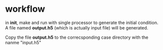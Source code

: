 # workflow

in **init**, make and run with single processor to generate the initial condition. A file named **output.h5** (which is actually input file) will be generated.

Copy the file **output.h5** to the correcsponding case directory with the nanme "input.h5"
